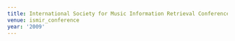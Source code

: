 ```yaml
---
title: International Society for Music Information Retrieval Conference (2009)
venue: ismir_conference
year: '2009'
---
```

